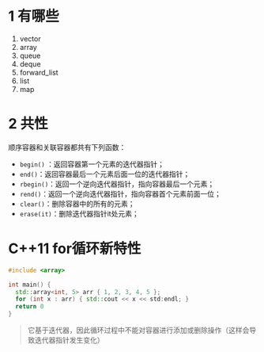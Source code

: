 # 1 有哪些
1. vector
2. array
3. queue
4. deque
5. forward_list
6. list
7. map

# 2 共性
顺序容器和关联容器都共有下列函数：

- `begin()` ：返回容器第一个元素的迭代器指针；
- `end()`：返回容器最后一个元素后面一位的迭代器指针；
- `rbegin()`：返回一个逆向迭代器指针，指向容器最后一个元素；
- `rend()`：返回一个逆向迭代器指针，指向容器首个元素前面一位；
- `clear()`：删除容器中的所有的元素；
- `erase(it)`：删除迭代器指针it处元素；

# C++11 for循环新特性

```cpp
#include <array>

int main() {
  std::array<int, 5> arr { 1, 2, 3, 4, 5 };
  for (int x : arr) { std::cout << x << std:endl; }
  return 0
}
```

> 它基于迭代器，因此循环过程中不能对容器进行添加或删除操作（这样会导致迭代器指针发生变化）

